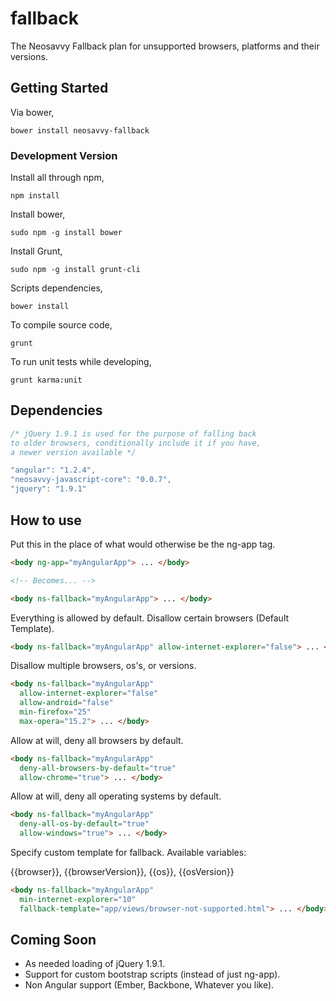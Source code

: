 fallback
===============

The Neosavvy Fallback plan for unsupported browsers, platforms and their versions.

## Getting Started
Via bower,

    bower install neosavvy-fallback

### Development Version

Install all through npm,

    npm install

Install bower,

    sudo npm -g install bower

Install Grunt,

    sudo npm -g install grunt-cli

Scripts dependencies,

    bower install

To compile source code,

    grunt

To run unit tests while developing,

    grunt karma:unit


## Dependencies

```JavaScript
/* jQuery 1.9.1 is used for the purpose of falling back
to older browsers, conditionally include it if you have,
a newer version available */

"angular": "1.2.4",
"neosavvy-javascript-core": "0.0.7",
"jquery": "1.9.1"
```


## How to use

Put this in the place of what would otherwise be the ng-app tag.

```HTML
<body ng-app="myAngularApp"> ... </body>

<!-- Becomes... -->

<body ns-fallback="myAngularApp"> ... </body>
```

Everything is allowed by default. Disallow certain browsers (Default Template).

```HTML
<body ns-fallback="myAngularApp" allow-internet-explorer="false"> ... </body>
```

Disallow multiple browsers, os's, or versions.

```HTML
<body ns-fallback="myAngularApp"
  allow-internet-explorer="false"
  allow-android="false"
  min-firefox="25"
  max-opera="15.2"> ... </body>
```

Allow at will, deny all browsers by default.

```HTML
<body ns-fallback="myAngularApp"
  deny-all-browsers-by-default="true"
  allow-chrome="true"> ... </body>
```

Allow at will, deny all operating systems by default.

```HTML
<body ns-fallback="myAngularApp"
  deny-all-os-by-default="true"
  allow-windows="true"> ... </body>
```

Specify custom template for fallback. Available variables:

{{browser}}, {{browserVersion}}, {{os}}, {{osVersion}}

```HTML
<body ns-fallback="myAngularApp"
  min-internet-explorer="10"
  fallback-template="app/views/browser-not-supported.html"> ... </body>
```


## Coming Soon

* As needed loading of jQuery 1.9.1.
* Support for custom bootstrap scripts (instead of just ng-app).
* Non Angular support (Ember, Backbone, Whatever you like).
